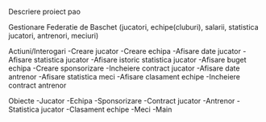 Descriere proiect pao

Gestionare Federatie de Baschet
(jucatori, echipe(cluburi), salarii, statistica jucatori, antrenori, meciuri)

Actiuni/Interogari
-Creare jucator
-Creare echipa
-Afisare date jucator
-Afisare statistica jucator
-Afisare istoric statistica jucator
-Afisare buget echipa
-Creare sponsorizare
-Incheiere contract jucator
-Afisare date antrenor
-Afisare statistica meci
-Afisare clasament echipe
-Incheiere contract antrenor

Obiecte
-Jucator
-Echipa
-Sponsorizare
-Contract jucator
-Antrenor
-Statistica jucator
-Clasament echipe
-Meci
-Main
